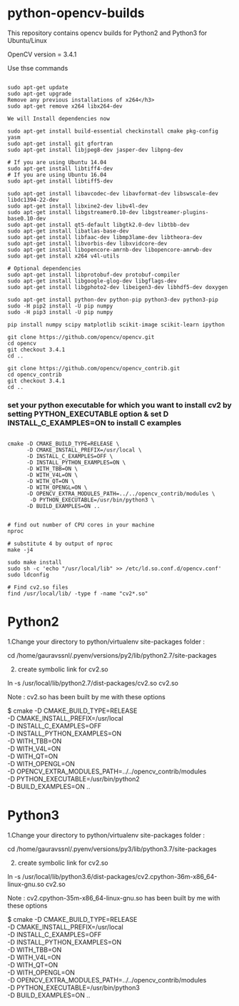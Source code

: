 # python-opencv-builds
This repository contains opencv builds for Python2 and Python3 for Ubuntu/Linux

OpenCV version = 3.4.1

Use thse commands  

```code

sudo apt-get update
sudo apt-get upgrade
Remove any previous installations of x264</h3>
sudo apt-get remove x264 libx264-dev
 
We will Install dependencies now
 
sudo apt-get install build-essential checkinstall cmake pkg-config yasm
sudo apt-get install git gfortran
sudo apt-get install libjpeg8-dev jasper-dev libpng-dev
 
# If you are using Ubuntu 14.04
sudo apt-get install libtiff4-dev
# If you are using Ubuntu 16.04
sudo apt-get install libtiff5-dev
 
sudo apt-get install libavcodec-dev libavformat-dev libswscale-dev libdc1394-22-dev
sudo apt-get install libxine2-dev libv4l-dev
sudo apt-get install libgstreamer0.10-dev libgstreamer-plugins-base0.10-dev
sudo apt-get install qt5-default libgtk2.0-dev libtbb-dev
sudo apt-get install libatlas-base-dev
sudo apt-get install libfaac-dev libmp3lame-dev libtheora-dev
sudo apt-get install libvorbis-dev libxvidcore-dev
sudo apt-get install libopencore-amrnb-dev libopencore-amrwb-dev
sudo apt-get install x264 v4l-utils
 
# Optional dependencies
sudo apt-get install libprotobuf-dev protobuf-compiler
sudo apt-get install libgoogle-glog-dev libgflags-dev
sudo apt-get install libgphoto2-dev libeigen3-dev libhdf5-dev doxygen

sudo apt-get install python-dev python-pip python3-dev python3-pip
sudo -H pip2 install -U pip numpy
sudo -H pip3 install -U pip numpy

pip install numpy scipy matplotlib scikit-image scikit-learn ipython

git clone https://github.com/opencv/opencv.git
cd opencv 
git checkout 3.4.1 
cd ..

git clone https://github.com/opencv/opencv_contrib.git
cd opencv_contrib
git checkout 3.4.1
cd ..

```

### set your python executable for which  you want to install cv2 by setting  PYTHON_EXECUTABLE option & set D INSTALL_C_EXAMPLES=ON to install C examples 

```code

cmake -D CMAKE_BUILD_TYPE=RELEASE \
      -D CMAKE_INSTALL_PREFIX=/usr/local \
      -D INSTALL_C_EXAMPLES=OFF \
      -D INSTALL_PYTHON_EXAMPLES=ON \
      -D WITH_TBB=ON \
      -D WITH_V4L=ON \
      -D WITH_QT=ON \
      -D WITH_OPENGL=ON \
      -D OPENCV_EXTRA_MODULES_PATH=../../opencv_contrib/modules \
       -D PYTHON_EXECUTABLE=/usr/bin/python3 \
      -D BUILD_EXAMPLES=ON ..
      

# find out number of CPU cores in your machine
nproc

# substitute 4 by output of nproc
make -j4

sudo make install
sudo sh -c 'echo "/usr/local/lib" >> /etc/ld.so.conf.d/opencv.conf'
sudo ldconfig

# Find cv2.so files 
find /usr/local/lib/ -type f -name "cv2*.so"

```

# Python2 

1.Change your directory to python/virtualenv site-packages folder :

cd /home/gauravssnl/.pyenv/versions/py2/lib/python2.7/site-packages

2. create symbolic link for cv2.so

ln -s /usr/local/lib/python2.7/dist-packages/cv2.so cv2.so




Note : cv2.so has been built by me with these options

$ cmake -D CMAKE_BUILD_TYPE=RELEASE \
      -D CMAKE_INSTALL_PREFIX=/usr/local \
      -D INSTALL_C_EXAMPLES=OFF \
      -D INSTALL_PYTHON_EXAMPLES=ON \
      -D WITH_TBB=ON \
      -D WITH_V4L=ON \
      -D WITH_QT=ON \
      -D WITH_OPENGL=ON \
      -D OPENCV_EXTRA_MODULES_PATH=../../opencv_contrib/modules \
       -D PYTHON_EXECUTABLE=/usr/bin/python2 \
      -D BUILD_EXAMPLES=ON ..
    
    
    
    
# Python3

1.Change your directory to python/virtualenv site-packages folder :

cd /home/gauravssnl/.pyenv/versions/py3/lib/python3.7/site-packages

2. create symbolic link for cv2.so

ln -s /usr/local/lib/python3.6/dist-packages/cv2.cpython-36m-x86_64-linux-gnu.so cv2.so



Note : cv2.cpython-35m-x86_64-linux-gnu.so has been built by me with these options

$ cmake -D CMAKE_BUILD_TYPE=RELEASE \
      -D CMAKE_INSTALL_PREFIX=/usr/local \
      -D INSTALL_C_EXAMPLES=OFF \
      -D INSTALL_PYTHON_EXAMPLES=ON \
      -D WITH_TBB=ON \
      -D WITH_V4L=ON \
      -D WITH_QT=ON \
      -D WITH_OPENGL=ON \
      -D OPENCV_EXTRA_MODULES_PATH=../../opencv_contrib/modules \
       -D PYTHON_EXECUTABLE=/usr/bin/python3 \
      -D BUILD_EXAMPLES=ON ..



